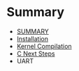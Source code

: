 # Summary

* [SUMMARY](Summary.md)
* [Installation](Installation.md)
* [Kernel Compilation](KernelCompilation.md)
* [C Next Steps](CNextSteps.md)
* UART

